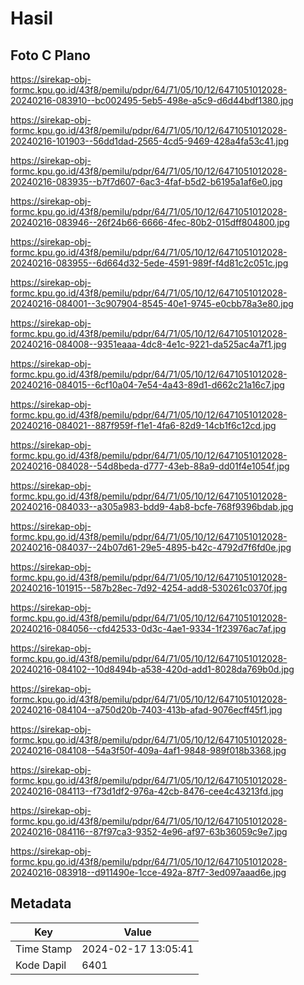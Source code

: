 # Hasil

## Foto C Plano

https://sirekap-obj-formc.kpu.go.id/43f8/pemilu/pdpr/64/71/05/10/12/6471051012028-20240216-083910--bc002495-5eb5-498e-a5c9-d6d44bdf1380.jpg

https://sirekap-obj-formc.kpu.go.id/43f8/pemilu/pdpr/64/71/05/10/12/6471051012028-20240216-101903--56dd1dad-2565-4cd5-9469-428a4fa53c41.jpg

https://sirekap-obj-formc.kpu.go.id/43f8/pemilu/pdpr/64/71/05/10/12/6471051012028-20240216-083935--b7f7d607-6ac3-4faf-b5d2-b6195a1af6e0.jpg

https://sirekap-obj-formc.kpu.go.id/43f8/pemilu/pdpr/64/71/05/10/12/6471051012028-20240216-083946--26f24b66-6666-4fec-80b2-015dff804800.jpg

https://sirekap-obj-formc.kpu.go.id/43f8/pemilu/pdpr/64/71/05/10/12/6471051012028-20240216-083955--6d664d32-5ede-4591-989f-f4d81c2c051c.jpg

https://sirekap-obj-formc.kpu.go.id/43f8/pemilu/pdpr/64/71/05/10/12/6471051012028-20240216-084001--3c907904-8545-40e1-9745-e0cbb78a3e80.jpg

https://sirekap-obj-formc.kpu.go.id/43f8/pemilu/pdpr/64/71/05/10/12/6471051012028-20240216-084008--9351eaaa-4dc8-4e1c-9221-da525ac4a7f1.jpg

https://sirekap-obj-formc.kpu.go.id/43f8/pemilu/pdpr/64/71/05/10/12/6471051012028-20240216-084015--6cf10a04-7e54-4a43-89d1-d662c21a16c7.jpg

https://sirekap-obj-formc.kpu.go.id/43f8/pemilu/pdpr/64/71/05/10/12/6471051012028-20240216-084021--887f959f-f1e1-4fa6-82d9-14cb1f6c12cd.jpg

https://sirekap-obj-formc.kpu.go.id/43f8/pemilu/pdpr/64/71/05/10/12/6471051012028-20240216-084028--54d8beda-d777-43eb-88a9-dd01f4e1054f.jpg

https://sirekap-obj-formc.kpu.go.id/43f8/pemilu/pdpr/64/71/05/10/12/6471051012028-20240216-084033--a305a983-bdd9-4ab8-bcfe-768f9396bdab.jpg

https://sirekap-obj-formc.kpu.go.id/43f8/pemilu/pdpr/64/71/05/10/12/6471051012028-20240216-084037--24b07d61-29e5-4895-b42c-4792d7f6fd0e.jpg

https://sirekap-obj-formc.kpu.go.id/43f8/pemilu/pdpr/64/71/05/10/12/6471051012028-20240216-101915--587b28ec-7d92-4254-add8-530261c0370f.jpg

https://sirekap-obj-formc.kpu.go.id/43f8/pemilu/pdpr/64/71/05/10/12/6471051012028-20240216-084056--cfd42533-0d3c-4ae1-9334-1f23976ac7af.jpg

https://sirekap-obj-formc.kpu.go.id/43f8/pemilu/pdpr/64/71/05/10/12/6471051012028-20240216-084102--10d8494b-a538-420d-add1-8028da769b0d.jpg

https://sirekap-obj-formc.kpu.go.id/43f8/pemilu/pdpr/64/71/05/10/12/6471051012028-20240216-084104--a750d20b-7403-413b-afad-9076ecff45f1.jpg

https://sirekap-obj-formc.kpu.go.id/43f8/pemilu/pdpr/64/71/05/10/12/6471051012028-20240216-084108--54a3f50f-409a-4af1-9848-989f018b3368.jpg

https://sirekap-obj-formc.kpu.go.id/43f8/pemilu/pdpr/64/71/05/10/12/6471051012028-20240216-084113--f73d1df2-976a-42cb-8476-cee4c43213fd.jpg

https://sirekap-obj-formc.kpu.go.id/43f8/pemilu/pdpr/64/71/05/10/12/6471051012028-20240216-084116--87f97ca3-9352-4e96-af97-63b36059c9e7.jpg

https://sirekap-obj-formc.kpu.go.id/43f8/pemilu/pdpr/64/71/05/10/12/6471051012028-20240216-083918--d911490e-1cce-492a-87f7-3ed097aaad6e.jpg


## Metadata

| Key        | Value               |
| ---------- | ------------------- |
| Time Stamp | 2024-02-17 13:05:41 |
| Kode Dapil | 6401                |




